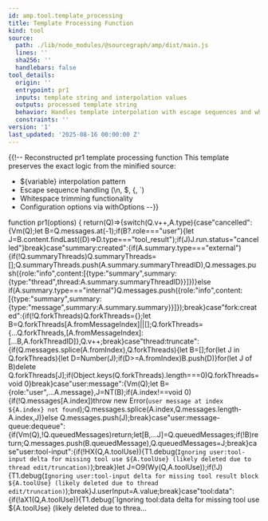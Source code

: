 ```yaml
---
id: amp.tool.template_processing
title: Template Processing Function
kind: tool
source:
  path: ./lib/node_modules/@sourcegraph/amp/dist/main.js
  lines: ''
  sha256: ''
  handlebars: false
tool_details:
  origin: ''
  entrypoint: pr1
  inputs: template string and interpolation values
  outputs: processed template string
  behavior: Handles template interpolation with escape sequences and whitespace trimming
  constraints: ''
version: '1'
last_updated: '2025-08-16 00:00:00 Z'
---
```


{{!-- 
Reconstructed pr1 template processing function
This template preserves the exact logic from the minified source:
- ${variable} interpolation pattern
- Escape sequence handling (\n, \$, \{, \`)
- Whitespace trimming functionality
- Configuration options via withOptions
--}}

function pr1(options) {
  return(Q)=>{switch(Q.v++,A.type){case"cancelled":{Vm(Q);let B=Q.messages.at(-1);if(B?.role==="user"){let J=B.content.findLast((D)=>D.type==="tool_result");if(J)J.run.status="cancelled"}break}case"summary:created":{if(A.summary.type==="external"){if(!Q.summaryThreads)Q.summaryThreads=[];Q.summaryThreads.push(A.summary.summaryThreadID),Q.messages.push({role:"info",content:[{type:"summary",summary:{type:"thread",thread:A.summary.summaryThreadID}}]})}else if(A.summary.type==="internal")Q.messages.push({role:"info",content:[{type:"summary",summary:{type:"message",summary:A.summary.summary}}]});break}case"fork:created":{if(!Q.forkThreads)Q.forkThreads={};let B=Q.forkThreads[A.fromMessageIndex]||[];Q.forkThreads={...Q.forkThreads,[A.fromMessageIndex]:[...B,A.forkThreadID]},Q.v++;break}case"thread:truncate":{if(Q.messages.splice(A.fromIndex),Q.forkThreads){let B=[];for(let J in Q.forkThreads){let D=Number(J);if(D>=A.fromIndex)B.push(D)}for(let J of B)delete Q.forkThreads[J];if(Object.keys(Q.forkThreads).length===0)Q.forkThreads=void 0}break}case"user:message":{Vm(Q);let B={role:"user",...A.message},J=NT(B);if(A.index!==void 0){if(!Q.messages[A.index])throw new Error(`user message at index ${A.index} not found`);Q.messages.splice(A.index,Q.messages.length-A.index,J)}else Q.messages.push(J);break}case"user:message-queue:dequeue":{if(Vm(Q),!Q.queuedMessages)return;let[B,...J]=Q.queuedMessages;if(!B)return;Q.messages.push(B.queuedMessage),Q.queuedMessages=J;break}case"user:tool-input":{if(!HX(Q,A.toolUse)){T1.debug(`Ignoring user:tool-input delta for missing tool use ${A.toolUse} (likely deleted due to thread edit/truncation)`);break}let J=O9(Wy(Q,A.toolUse));if(!J){T1.debug(`Ignoring user:tool-input delta for missing tool result block ${A.toolUse} (likely deleted due to thread edit/truncation)`);break}J.userInput=A.value;break}case"tool:data":{if(!aX1(Q,A.toolUse)){T1.debug(`Ignoring tool:data delta for missing tool use ${A.toolUse} (likely deleted due to threa...
